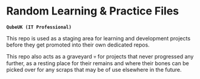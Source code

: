 # Random Learning & Practice Files

**`QubeUK (IT Professional)`**

This repo is used as a staging area for learning and development projects before they get promoted into their own dedicated repos. 

This repo also acts as a graveyard 💀 for projects that never progressed any further, as a resting place for their remains and where their bones can be picked over for any scraps that may be of use elsewhere in the future.

